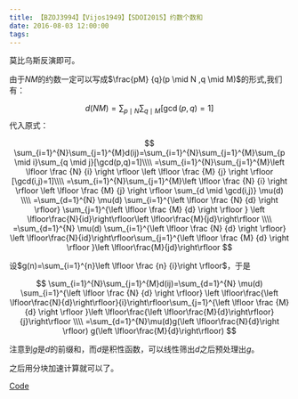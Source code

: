 ```yaml
---
title: 【BZOJ3994】【Vijos1949】【SDOI2015】约数个数和
date: 2016-08-03 12:00:00
tags:
---
```


莫比乌斯反演即可。



<!-- more -->



由于$NM​$的约数一定可以写成$\frac{pM} {q}(p \mid N ,q \mid M)​$的形式,我们有：

$$
d(NM)=\sum_{p\mid N}\sum_{q\mid M}[\gcd(p,q)=1]
$$
代入原式：


$$
\sum_{i=1}^{N}\sum_{j=1}^{M}d(ij)=\sum_{i=1}^{N}\sum_{j=1}^{M}\sum_{p \mid i}\sum_{q \mid j}[\gcd(p,q)=1]\\\\
=\sum_{i=1}^{N}\sum_{j=1}^{M}\left \lfloor \frac {N} {i} \right \rfloor \left \lfloor \frac {M} {j} \right \rfloor [\gcd(i,j)=1]\\\\ =\sum_{i=1}^{N}\sum_{j=1}^{M}\left \lfloor \frac {N} {i} \right \rfloor \left \lfloor \frac {M} {j} \right \rfloor \sum_{d \mid \gcd(i,j)} 
\mu(d) \\\\
=\sum_{d=1}^{N} \mu(d) \sum_{i=1}^{\left \lfloor \frac {N} {d} \right \rfloor} \sum_{j=1}^{\left \lfloor \frac {M} {d} \right \rfloor }
\left \lfloor\frac{N}{id}\right\rfloor\left \lfloor\frac{M}{jd}\right\rfloor \\\\
=\sum_{d=1}^{N} \mu(d) \sum_{i=1}^{\left \lfloor \frac {N} {d} \right \rfloor} 
\left \lfloor\frac{N}{id}\right\rfloor\sum_{j=1}^{\left \lfloor \frac {M} {d} \right \rfloor }\left \lfloor\frac{M}{jd}\right\rfloor
$$


设$g(n)=\sum_{i=1}^{n}\left \lfloor \frac {n} {i}\right \rfloor$，于是


$$
\sum_{i=1}^{N}\sum_{j=1}^{M}d(ij)=\sum_{d=1}^{N} \mu(d) \sum_{i=1}^{\left \lfloor \frac {N} {d} \right \rfloor} 
\left \lfloor\frac{\left \lfloor\frac{N}{d}\right\rfloor}{i}\right\rfloor\sum_{j=1}^{\left \lfloor \frac {M} {d} \right \rfloor }\left \lfloor\frac{\left \lfloor\frac{M}{d}\right\rfloor}{j}\right\rfloor \\\\
=\sum_{d=1}^{N}\mu(d)g(\left \lfloor\frac{N}{d}\right \rfloor) g(\left \lfloor\frac{M}{d}\right\rfloor)
$$


注意到$g$是$d$的前缀和，而$d$是积性函数，可以线性筛出$d$之后预处理出$g$。

之后用分块加速计算就可以了。

[Code](https://github.com/q234rty/OJ-Codes/blob/master/BZOJ/3994.cpp)



